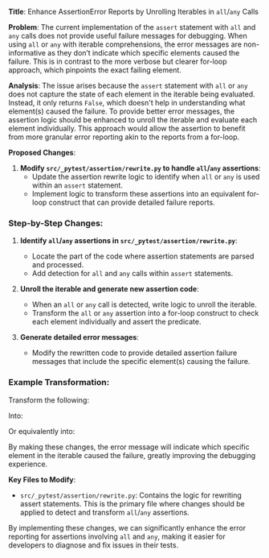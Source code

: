 **Title**: Enhance AssertionError Reports by Unrolling Iterables in `all`/`any` Calls

**Problem**: 
The current implementation of the `assert` statement with `all` and `any` calls does not provide useful failure messages for debugging. When using `all` or `any` with iterable comprehensions, the error messages are non-informative as they don’t indicate which specific elements caused the failure. This is in contrast to the more verbose but clearer for-loop approach, which pinpoints the exact failing element.

**Analysis**: 
The issue arises because the `assert` statement with `all` or `any` does not capture the state of each element in the iterable being evaluated. Instead, it only returns `False`, which doesn't help in understanding what element(s) caused the failure. To provide better error messages, the assertion logic should be enhanced to unroll the iterable and evaluate each element individually. This approach would allow the assertion to benefit from more granular error reporting akin to the reports from a for-loop.

**Proposed Changes**: 

1. **Modify `src/_pytest/assertion/rewrite.py` to handle `all`/`any` assertions**: 
    - Update the assertion rewrite logic to identify when `all` or `any` is used within an `assert` statement.
    - Implement logic to transform these assertions into an equivalent for-loop construct that can provide detailed failure reports.

### Step-by-Step Changes:

1. **Identify `all`/`any` assertions in `src/_pytest/assertion/rewrite.py`**:
    - Locate the part of the code where assertion statements are parsed and processed.
    - Add detection for `all` and `any` calls within `assert` statements.

2. **Unroll the iterable and generate new assertion code**:
    - When an `all` or `any` call is detected, write logic to unroll the iterable.
    - Transform the `all` or `any` assertion into a for-loop construct to check each element individually and assert the predicate.

3. **Generate detailed error messages**:
    - Modify the rewritten code to provide detailed assertion failure messages that include the specific element(s) causing the failure.

### Example Transformation:
Transform the following:

Into:

Or equivalently into:


By making these changes, the error message will indicate which specific element in the iterable caused the failure, greatly improving the debugging experience.

**Key Files to Modify**:
- `src/_pytest/assertion/rewrite.py`: Contains the logic for rewriting assert statements. This is the primary file where changes should be applied to detect and transform `all`/`any` assertions.

By implementing these changes, we can significantly enhance the error reporting for assertions involving `all` and `any`, making it easier for developers to diagnose and fix issues in their tests.